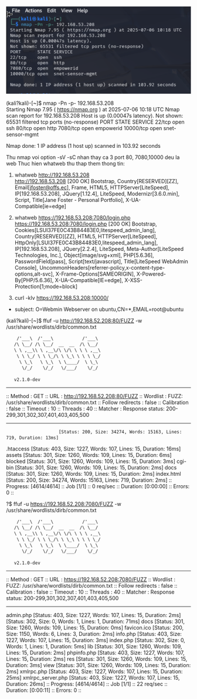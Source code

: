 ![alt text](nmap_thor.png)

(kali?kali)-[~]$ nmap -Pn -p- 192.168.53.208    
Starting Nmap 7.95 ( https://nmap.org ) at 2025-07-06 10:18 UTC
Nmap scan report for 192.168.53.208
Host is up (0.00047s latency).
Not shown: 65531 filtered tcp ports (no-response)
PORT      STATE SERVICE
22/tcp    open  ssh
80/tcp    open  http
7080/tcp  open  empowerid
10000/tcp open  snet-sensor-mgmt

Nmap done: 1 IP address (1 host up) scanned in 103.92 seconds


Thu nmap voi option -sV -sC nhan thay ca 3 port 80, 7080,10000 deu la web
Thuc hien whatweb thu thap them thong tin:

1. whatweb http://192.168.53.208                
http://192.168.53.208 [200 OK] Bootstrap, Country[RESERVED][ZZ], Email[jfoster@offs.ec], Frame, HTML5, HTTPServer[LiteSpeed], IP[192.168.53.208], JQuery[1.12.4], LiteSpeed, Modernizr[3.6.0.min], Script, Title[Jane Foster - Personal Portfolio], X-UA-Compatible[ie=edge]

2. whatweb https://192.168.53.208:7080/login.php
https://192.168.53.208:7080/login.php [200 OK] Bootstrap, Cookies[LSUI37FE0C43B84483E0,litespeed_admin_lang], Country[RESERVED][ZZ], HTML5, HTTPServer[LiteSpeed], HttpOnly[LSUI37FE0C43B84483E0,litespeed_admin_lang], IP[192.168.53.208], JQuery[2.2.4], LiteSpeed, Meta-Author[LiteSpeed Technologies, Inc.], Object[image/svg+xml], PHP[5.6.36], PasswordField[pass], Script[text/javascript], Title[LiteSpeed WebAdmin Console], UncommonHeaders[referrer-policy,x-content-type-options,alt-svc], X-Frame-Options[SAMEORIGIN], X-Powered-By[PHP/5.6.36], X-UA-Compatible[IE=edge], X-XSS-Protection[1;mode=block]

3. curl -kIv https://192.168.53.208:10000/
*   subject: O=Webmin Webserver on ubuntu,CN=*,EMAIL=root@ubuntu

(kali?kali)-[~]$ ffuf -u http://192.168.52.208:80/FUZZ -w /usr/share/wordlists/dirb/common.txt 

        /'___\  /'___\           /'___\       
       /\ \__/ /\ \__/  __  __  /\ \__/       
       \ \ ,__\\ \ ,__\/\ \/\ \ \ \ ,__\      
        \ \ \_/ \ \ \_/\ \ \_\ \ \ \ \_/      
         \ \_\   \ \_\  \ \____/  \ \_\       
          \/_/    \/_/   \/___/    \/_/       

       v2.1.0-dev
________________________________________________

 :: Method           : GET
 :: URL              : http://192.168.52.208:80/FUZZ
 :: Wordlist         : FUZZ: /usr/share/wordlists/dirb/common.txt
 :: Follow redirects : false
 :: Calibration      : false
 :: Timeout          : 10
 :: Threads          : 40
 :: Matcher          : Response status: 200-299,301,302,307,401,403,405,500
________________________________________________

                        [Status: 200, Size: 34274, Words: 15163, Lines: 719, Duration: 13ms]
.htaccess               [Status: 403, Size: 1227, Words: 107, Lines: 15, Duration: 16ms]
assets                  [Status: 301, Size: 1260, Words: 109, Lines: 15, Duration: 6ms]
blocked                 [Status: 301, Size: 1260, Words: 109, Lines: 15, Duration: 3ms]
cgi-bin                 [Status: 301, Size: 1260, Words: 109, Lines: 15, Duration: 2ms]
docs                    [Status: 301, Size: 1260, Words: 109, Lines: 15, Duration: 2ms]
index.html              [Status: 200, Size: 34274, Words: 15163, Lines: 719, Duration: 2ms]
:: Progress: [4614/4614] :: Job [1/1] :: 0 req/sec :: Duration: [0:00:00] :: Errors: 0 ::

?$ ffuf -u https://192.168.52.208:7080/FUZZ -w /usr/share/wordlists/dirb/common.txt 

        /'___\  /'___\           /'___\       
       /\ \__/ /\ \__/  __  __  /\ \__/       
       \ \ ,__\\ \ ,__\/\ \/\ \ \ \ ,__\      
        \ \ \_/ \ \ \_/\ \ \_\ \ \ \ \_/      
         \ \_\   \ \_\  \ \____/  \ \_\       
          \/_/    \/_/   \/___/    \/_/       

       v2.1.0-dev
________________________________________________

 :: Method           : GET
 :: URL              : https://192.168.52.208:7080/FUZZ
 :: Wordlist         : FUZZ: /usr/share/wordlists/dirb/common.txt
 :: Follow redirects : false
 :: Calibration      : false
 :: Timeout          : 10
 :: Threads          : 40
 :: Matcher          : Response status: 200-299,301,302,307,401,403,405,500
________________________________________________

admin.php               [Status: 403, Size: 1227, Words: 107, Lines: 15, Duration: 2ms]
                        [Status: 302, Size: 0, Words: 1, Lines: 1, Duration: 71ms]
docs                    [Status: 301, Size: 1260, Words: 109, Lines: 15, Duration: 0ms]
favicon.ico             [Status: 200, Size: 1150, Words: 6, Lines: 3, Duration: 2ms]
info.php                [Status: 403, Size: 1227, Words: 107, Lines: 15, Duration: 3ms]
index.php               [Status: 302, Size: 0, Words: 1, Lines: 1, Duration: 5ms]
lib                     [Status: 301, Size: 1260, Words: 109, Lines: 15, Duration: 2ms]
phpinfo.php             [Status: 403, Size: 1227, Words: 107, Lines: 15, Duration: 2ms]
res                     [Status: 301, Size: 1260, Words: 109, Lines: 15, Duration: 3ms]
view                    [Status: 301, Size: 1260, Words: 109, Lines: 15, Duration: 2ms]
xmlrpc.php              [Status: 403, Size: 1227, Words: 107, Lines: 15, Duration: 25ms]
xmlrpc_server.php       [Status: 403, Size: 1227, Words: 107, Lines: 15, Duration: 26ms]
:: Progress: [4614/4614] :: Job [1/1] :: 22 req/sec :: Duration: [0:00:11] :: Errors: 0 ::
                                                                                           




